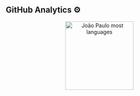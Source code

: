 
## &nbsp;GitHub Analytics ⚙️ 

<div align="center">
<!--   <a href="https://github.com/vander-furtuna"> -->
<!--   <img height="180em" src="https://github-readme-stats.vercel.app/api?username=jaopaulomilitao&show_icons=true&theme=dark&include_all_commits=true&count_private=true" alt="JP stats"/> -->
  <img height="180em" src="https://github-readme-stats.vercel.app/api/top-langs/?username=jaopaulomilitao&layout=compact&langs_count=6&theme=dark" alt="João Paulo most languages"/>
</div>

<br><br>
